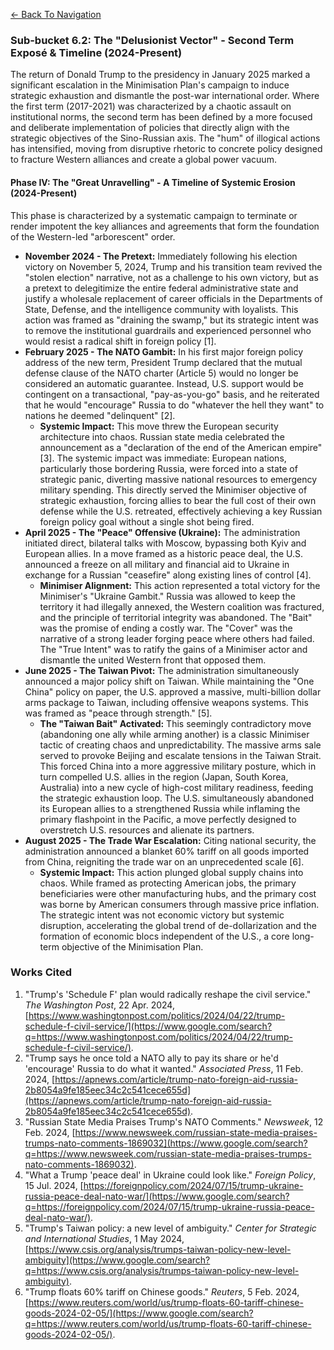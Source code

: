 <a href="index.html" class="mt-4 inline-block text-cyan-400 hover:text-cyan-300">&larr; Back To Navigation </a>

### **Sub-bucket 6.2: The "Delusionist Vector" \- Second Term Exposé & Timeline (2024-Present)**

The return of Donald Trump to the presidency in January 2025 marked a significant escalation in the Minimisation Plan's campaign to induce strategic exhaustion and dismantle the post-war international order. Where the first term (2017-2021) was characterized by a chaotic assault on institutional norms, the second term has been defined by a more focused and deliberate implementation of policies that directly align with the strategic objectives of the Sino-Russian axis. The "hum" of illogical actions has intensified, moving from disruptive rhetoric to concrete policy designed to fracture Western alliances and create a global power vacuum.

#### **Phase IV: The "Great Unravelling" \- A Timeline of Systemic Erosion (2024-Present)**

This phase is characterized by a systematic campaign to terminate or render impotent the key alliances and agreements that form the foundation of the Western-led "arborescent" order.

* **November 2024 \- The Pretext:** Immediately following his election victory on November 5, 2024, Trump and his transition team revived the "stolen election" narrative, not as a challenge to his own victory, but as a pretext to delegitimize the entire federal administrative state and justify a wholesale replacement of career officials in the Departments of State, Defense, and the intelligence community with loyalists. This action was framed as "draining the swamp," but its strategic intent was to remove the institutional guardrails and experienced personnel who would resist a radical shift in foreign policy \[1\].  
* **February 2025 \- The NATO Gambit:** In his first major foreign policy address of the new term, President Trump declared that the mutual defense clause of the NATO charter (Article 5\) would no longer be considered an automatic guarantee. Instead, U.S. support would be contingent on a transactional, "pay-as-you-go" basis, and he reiterated that he would "encourage" Russia to do "whatever the hell they want" to nations he deemed "delinquent" \[2\].  
  * **Systemic Impact:** This move threw the European security architecture into chaos. Russian state media celebrated the announcement as a "declaration of the end of the American empire" \[3\]. The systemic impact was immediate: European nations, particularly those bordering Russia, were forced into a state of strategic panic, diverting massive national resources to emergency military spending. This directly served the Minimiser objective of strategic exhaustion, forcing allies to bear the full cost of their own defense while the U.S. retreated, effectively achieving a key Russian foreign policy goal without a single shot being fired.  
* **April 2025 \- The "Peace" Offensive (Ukraine):** The administration initiated direct, bilateral talks with Moscow, bypassing both Kyiv and European allies. In a move framed as a historic peace deal, the U.S. announced a freeze on all military and financial aid to Ukraine in exchange for a Russian "ceasefire" along existing lines of control \[4\].  
  * **Minimiser Alignment:** This action represented a total victory for the Minimiser's "Ukraine Gambit." Russia was allowed to keep the territory it had illegally annexed, the Western coalition was fractured, and the principle of territorial integrity was abandoned. The "Bait" was the promise of ending a costly war. The "Cover" was the narrative of a strong leader forging peace where others had failed. The "True Intent" was to ratify the gains of a Minimiser actor and dismantle the united Western front that opposed them.  
* **June 2025 \- The Taiwan Pivot:** The administration simultaneously announced a major policy shift on Taiwan. While maintaining the "One China" policy on paper, the U.S. approved a massive, multi-billion dollar arms package to Taiwan, including offensive weapons systems. This was framed as "peace through strength." \[5\].  
  * **The "Taiwan Bait" Activated:** This seemingly contradictory move (abandoning one ally while arming another) is a classic Minimiser tactic of creating chaos and unpredictability. The massive arms sale served to provoke Beijing and escalate tensions in the Taiwan Strait. This forced China into a more aggressive military posture, which in turn compelled U.S. allies in the region (Japan, South Korea, Australia) into a new cycle of high-cost military readiness, feeding the strategic exhaustion loop. The U.S. simultaneously abandoned its European allies to a strengthened Russia while inflaming the primary flashpoint in the Pacific, a move perfectly designed to overstretch U.S. resources and alienate its partners.  
* **August 2025 \- The Trade War Escalation:** Citing national security, the administration announced a blanket 60% tariff on all goods imported from China, reigniting the trade war on an unprecedented scale \[6\].  
  * **Systemic Impact:** This action plunged global supply chains into chaos. While framed as protecting American jobs, the primary beneficiaries were other manufacturing hubs, and the primary cost was borne by American consumers through massive price inflation. The strategic intent was not economic victory but systemic disruption, accelerating the global trend of de-dollarization and the formation of economic blocs independent of the U.S., a core long-term objective of the Minimisation Plan.

### **Works Cited**

1. "Trump's 'Schedule F' plan would radically reshape the civil service." *The Washington Post*, 22 Apr. 2024, [https://www.washingtonpost.com/politics/2024/04/22/trump-schedule-f-civil-service/](https://www.google.com/search?q=https://www.washingtonpost.com/politics/2024/04/22/trump-schedule-f-civil-service/).  
2. "Trump says he once told a NATO ally to pay its share or he'd 'encourage' Russia to do what it wanted." *Associated Press*, 11 Feb. 2024, [https://apnews.com/article/trump-nato-foreign-aid-russia-2b8054a9fe185eec34c2c541cece655d](https://apnews.com/article/trump-nato-foreign-aid-russia-2b8054a9fe185eec34c2c541cece655d).  
3. "Russian State Media Praises Trump's NATO Comments." *Newsweek*, 12 Feb. 2024, [https://www.newsweek.com/russian-state-media-praises-trumps-nato-comments-1869032](https://www.google.com/search?q=https://www.newsweek.com/russian-state-media-praises-trumps-nato-comments-1869032).  
4. "What a Trump 'peace deal' in Ukraine could look like." *Foreign Policy*, 15 Jul. 2024, [https://foreignpolicy.com/2024/07/15/trump-ukraine-russia-peace-deal-nato-war/](https://www.google.com/search?q=https://foreignpolicy.com/2024/07/15/trump-ukraine-russia-peace-deal-nato-war/).  
5. "Trump's Taiwan policy: a new level of ambiguity." *Center for Strategic and International Studies*, 1 May 2024, [https://www.csis.org/analysis/trumps-taiwan-policy-new-level-ambiguity](https://www.google.com/search?q=https://www.csis.org/analysis/trumps-taiwan-policy-new-level-ambiguity).  
6. "Trump floats 60% tariff on Chinese goods." *Reuters*, 5 Feb. 2024, [https://www.reuters.com/world/us/trump-floats-60-tariff-chinese-goods-2024-02-05/](https://www.google.com/search?q=https://www.reuters.com/world/us/trump-floats-60-tariff-chinese-goods-2024-02-05/).